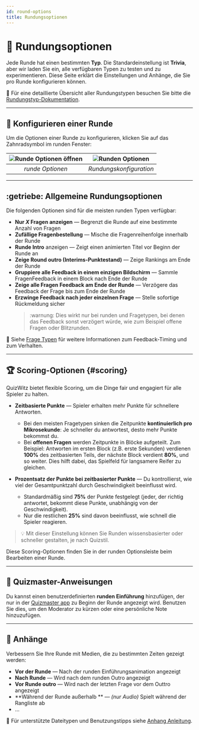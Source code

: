 ```yaml
---
id: round-options
title: Rundungsoptionen
---
```


# 🔄 Rundungsoptionen

Jede Runde hat einen bestimmten **Typ**. Die Standardeinstellung ist **Trivia**, aber wir laden Sie ein, alle verfügbaren Typen zu testen und zu experimentieren. Diese Seite erklärt die Einstellungen und Anhänge, die Sie pro Runde konfigurieren können.

📘 Für eine detaillierte Übersicht aller Rundungstypen besuchen Sie bitte die [Rundungstyp-Dokumentation](../round-types/000-round-types.md).

---

## 🔧 Konfigurieren einer Runde

Um die Optionen einer Runde zu konfigurieren, klicken Sie auf das Zahnradsymbol im runden Fenster:

| ![Runde Optionen öffnen](/images/open-round-options.png) | ![Runden Optionen](/images/round-options.png) |
| :------------------------------------------------------: | :-------------------------------------------: |
|                     _runde Optionen_                     |            _Rundungskonfiguration_            |

---

## :getriebe: Allgemeine Rundungsoptionen

Die folgenden Optionen sind für die meisten runden Typen verfügbar:

- **Nur _X_ Fragen anzeigen** — Begrenzt die Runde auf eine bestimmte Anzahl von Fragen
- **Zufällige Fragenbestellung** — Mische die Fragenreihenfolge innerhalb der Runde
- **Runde Intro** anzeigen — Zeigt einen animierten Titel vor Beginn der Runde an
- **Zeige Round outro (Interims-Punktestand)** — Zeige Rankings am Ende der Runde
- **Gruppiere alle Feedback in einem einzigen Bildschirm** — Sammle FragenFeedback in einem Block nach Ende der Runde
- **Zeige alle Fragen Feedback am Ende der Runde** — Verzögere das Feedback der Frage bis zum Ende der Runde
- **Erzwinge Feedback nach jeder einzelnen Frage** — Stelle sofortige Rückmeldung sicher
  > :warnung: Dies wirkt nur bei runden und Fragetypen, bei denen das Feedback sonst verzögert würde, wie zum Beispiel offene Fragen oder Blitzrunden.

📘 Siehe [Frage Typen](../question-types/000-question-types.md) für weitere Informationen zum Feedback-Timing und zum Verhalten.

---

## 🏆 Scoring-Optionen {#scoring}

QuizWitz bietet flexible Scoring, um die Dinge fair und engagiert für alle Spieler zu halten.

- **Zeitbasierte Punkte** — Spieler erhalten mehr Punkte für schnellere Antworten.
  - Bei den meisten Fragetypen sinken die Zeitpunkte **kontinuierlich pro Mikrosekunde**: Je schneller du antwortest, desto mehr Punkte bekommst du.
  - Bei **offenen Fragen** werden Zeitpunkte in Blöcke aufgeteilt. Zum Beispiel: Antworten im ersten Block (z.B. erste Sekunden) verdienen **100%** des zeitbasierten Teils, der nächste Block verdient **80%**, und so weiter. Dies hilft dabei, das Spielfeld für langsamere Reifer zu gleichen.

- **Prozentsatz der Punkte bei zeitbasierter Punkte** — Du kontrollierst, wie viel der Gesamtpunktzahl durch Geschwindigkeit beeinflusst wird.
  - Standardmäßig sind **75%** der Punkte festgelegt (jeder, der richtig antwortet, bekommt diese Punkte, unabhängig von der Geschwindigkeit).
  - Nur die restlichen **25%** sind davon beeinflusst, wie schnell die Spieler reagieren.

> 💡 Mit dieser Einstellung können Sie Runden wissensbasierter oder schneller gestalten, je nach Quizstil.

Diese Scoring-Optionen finden Sie in der runden Optionsleiste beim Bearbeiten einer Runde.

---

## 📜 Quizmaster-Anweisungen

Du kannst einen benutzerdefinierten **runden Einführung** hinzufügen, der nur in der [Quizmaster app](../quizmaster/001-introduction.md) zu Beginn der Runde angezeigt wird. Benutzen Sie dies, um den Moderator zu kürzen oder eine persönliche Note hinzuzufügen.

---

## 📎 Anhänge

Verbessern Sie Ihre Runde mit Medien, die zu bestimmten Zeiten gezeigt werden:

- **Vor der Runde** — Nach der runden Einführungsanimation angezeigt
- **Nach Runde** — Wird nach dem runden Outro angezeigt
- **Vor Runde outro** — Wird nach der letzten Frage vor dem Outtro angezeigt
- \*\*Während der Runde außerhalb \*\* — _(nur Audio)_ Spielt während der Rangliste ab
- ...

📘 Für unterstützte Dateitypen und Benutzungstipps siehe [Anhang Anleitung](../editor/006-attachments.md).
